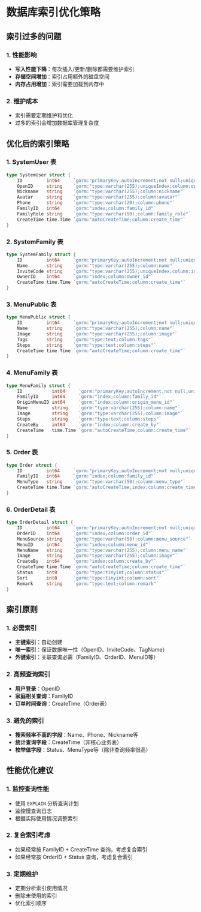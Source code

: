 # 数据库索引优化策略

## 索引过多的问题

### 1. **性能影响**
- **写入性能下降**：每次插入/更新/删除都需要维护索引
- **存储空间增加**：索引占用额外的磁盘空间
- **内存占用增加**：索引需要加载到内存中

### 2. **维护成本**
- 索引需要定期维护和优化
- 过多的索引会增加数据库管理复杂度

## 优化后的索引策略

### 1. **SystemUser 表**
```go
type SystemUser struct {
    ID         int64     `gorm:"primaryKey;autoIncrement;not null;unique;column:id"`
    OpenID     string    `gorm:"type:varchar(255);uniqueIndex;column:openid"` // 唯一索引，登录必需
    Nickname   string    `gorm:"type:varchar(255);column:nickname"`           // 移除索引，搜索频率不高
    Avatar     string    `gorm:"type:varchar(255);column:avatar"`
    Phone      string    `gorm:"type:varchar(20);column:phone"`              // 移除索引，搜索频率不高
    FamilyID   int64     `gorm:"index;column:family_id"`                     // 保留，查询家庭成员必需
    FamilyRole string    `gorm:"type:varchar(50);column:family_role"`
    CreateTime time.Time `gorm:"autoCreateTime;column:create_time"`          // 移除索引，统计查询频率不高
}
```

### 2. **SystemFamily 表**
```go
type SystemFamily struct {
    ID         int64     `gorm:"primaryKey;autoIncrement;not null;unique;column:id"`
    Name       string    `gorm:"type:varchar(255);column:name"`              // 移除索引，搜索频率不高
    InviteCode string    `gorm:"type:varchar(255);uniqueIndex;column:invite_code"` // 保留，邀请码唯一性必需
    OwnerID    int64     `gorm:"index;column:owner_id"`                      // 保留，查询用户创建的家庭
    CreateTime time.Time `gorm:"autoCreateTime;column:create_time"`          // 移除索引，统计查询频率不高
}
```

### 3. **MenuPublic 表**
```go
type MenuPublic struct {
    ID         int64     `gorm:"primaryKey;autoIncrement;not null;unique;column:id"`
    Name       string    `gorm:"type:varchar(255);column:name"`              // 移除索引，搜索频率不高
    Image      string    `gorm:"type:varchar(255);column:image"`
    Tags       string    `gorm:"type:text;column:tags"`
    Steps      string    `gorm:"type:text;column:steps"`
    CreateTime time.Time `gorm:"autoCreateTime;column:create_time"`          // 移除索引，统计查询频率不高
}
```

### 4. **MenuFamily 表**
```go
type MenuFamily struct {
    ID           int64     `gorm:"primaryKey;autoIncrement;not null;unique;column:id"`
    FamilyID     int64     `gorm:"index;column:family_id"`                   // 保留，查询家庭菜谱必需
    OriginMenuID int64     `gorm:"index;column:origin_menu_id"`              // 保留，关联查询必需
    Name         string    `gorm:"type:varchar(255);column:name"`            // 移除索引，搜索频率不高
    Image        string    `gorm:"type:varchar(255);column:image"`
    Steps        string    `gorm:"type:text;column:steps"`
    CreateBy     int64     `gorm:"index;column:create_by"`                   // 保留，查询用户创建的菜谱
    CreateTime   time.Time `gorm:"autoCreateTime;column:create_time"`        // 移除索引，统计查询频率不高
}
```

### 5. **Order 表**
```go
type Order struct {
    ID         int64     `gorm:"primaryKey;autoIncrement;not null;unique;column:id"`
    FamilyID   int64     `gorm:"index;column:family_id"`                     // 保留，查询家庭订单必需
    MenuType   string    `gorm:"type:varchar(50);column:menu_type"`          // 移除索引，按类型查询频率不高
    CreateTime time.Time `gorm:"autoCreateTime;index;column:create_time"`    // 保留，订单时间查询重要
}
```

### 6. **OrderDetail 表**
```go
type OrderDetail struct {
    ID         int64     `gorm:"primaryKey;autoIncrement;not null;unique;column:id"`
    OrderID    int64     `gorm:"index;column:order_id"`                      // 保留，查询订单明细必需
    MenuSource string    `gorm:"type:varchar(50);column:menu_source"`        // 移除索引，按来源查询频率不高
    MenuID     int64     `gorm:"index;column:menu_id"`                       // 保留，关联菜谱查询
    MenuName   string    `gorm:"type:varchar(255);column:menu_name"`         // 移除索引，搜索频率不高
    Image      string    `gorm:"type:varchar(255);column:image"`
    CreateBy   int64     `gorm:"index;column:create_by"`                     // 保留，查询用户点餐记录
    CreateTime time.Time `gorm:"autoCreateTime;column:create_time"`          // 移除索引，统计查询频率不高
    Status     int8      `gorm:"type:tinyint;column:status"`                 // 移除索引，按状态查询频率不高
    Sort       int8      `gorm:"type:tinyint;column:sort"`
    Remark     string    `gorm:"type:text;column:remark"`
}
```

## 索引原则

### 1. **必需索引**
- **主键索引**：自动创建
- **唯一索引**：保证数据唯一性（OpenID、InviteCode、TagName）
- **外键索引**：关联查询必需（FamilyID、OrderID、MenuID等）

### 2. **高频查询索引**
- **用户登录**：OpenID
- **家庭相关查询**：FamilyID
- **订单时间查询**：CreateTime（Order表）

### 3. **避免的索引**
- **搜索频率不高的字段**：Name、Phone、Nickname等
- **统计查询字段**：CreateTime（非核心业务表）
- **枚举值字段**：Status、MenuType等（除非查询频率很高）

## 性能优化建议

### 1. **监控查询性能**
- 使用 `EXPLAIN` 分析查询计划
- 监控慢查询日志
- 根据实际使用情况调整索引

### 2. **复合索引考虑**
- 如果经常按 FamilyID + CreateTime 查询，考虑复合索引
- 如果经常按 OrderID + Status 查询，考虑复合索引

### 3. **定期维护**
- 定期分析索引使用情况
- 删除未使用的索引
- 优化索引顺序 